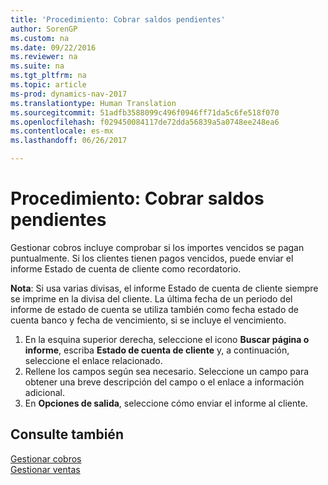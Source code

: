 ```yaml
---
title: 'Procedimiento: Cobrar saldos pendientes'
author: SorenGP
ms.custom: na
ms.date: 09/22/2016
ms.reviewer: na
ms.suite: na
ms.tgt_pltfrm: na
ms.topic: article
ms-prod: dynamics-nav-2017
ms.translationtype: Human Translation
ms.sourcegitcommit: 51adfb3588099c496f0946ff71da5c6fe518f070
ms.openlocfilehash: f029450084117de72dda56839a5a0748ee248ea6
ms.contentlocale: es-mx
ms.lasthandoff: 06/26/2017

---
```


# <a name="how-to-collect-outstanding-balances"></a>Procedimiento: Cobrar saldos pendientes
Gestionar cobros incluye comprobar si los importes vencidos se pagan puntualmente. Si los clientes tienen pagos vencidos, puede enviar el informe Estado de cuenta de cliente como recordatorio.

**Nota**: Si usa varias divisas, el informe Estado de cuenta de cliente siempre se imprime en la divisa del cliente. La última fecha de un periodo del informe de estado de cuenta se utiliza también como fecha estado de cuenta banco y fecha de vencimiento, si se incluye el vencimiento.

1. En la esquina superior derecha, seleccione el icono **Buscar página o informe**, escriba **Estado de cuenta de cliente** y, a continuación, seleccione el enlace relacionado.
2. Rellene los campos según sea necesario. Seleccione un campo para obtener una breve descripción del campo o el enlace a información adicional.
3. En **Opciones de salida**, seleccione cómo enviar el informe al cliente.

## <a name="see-also"></a>Consulte también
[Gestionar cobros](receivables-manage-receivables.md)  
[Gestionar ventas](sales-manage-sales.md)

